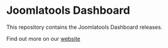 # Joomlatools Dashboard

This repository contains the Joomlatools Dashboard releases.

Find out more on our [website](https://www.joomlatools.com/)
